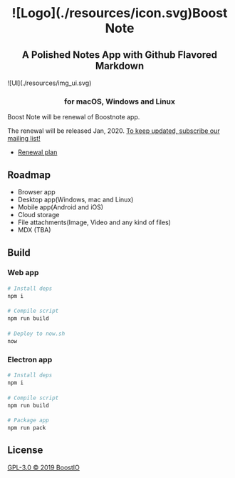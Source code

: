 <h1 align='center'>
  ![Logo](./resources/icon.svg)Boost Note
</h1>
<h2 align='center'>A Polished Notes App with Github Flavored Markdown</h2>
![UI](./resources/img_ui.svg)
<h3 align="center">for macOS, Windows and Linux</h5>

Boost Note will be renewal of Boostnote app.

The renewal will be released Jan, 2020. [To keep updated, subscribe our mailing list!](https://boostnote.io/#subscribe)

- [Renewal plan](https://github.com/BoostIO/Boostnote.next/issues/67)

## Roadmap

- Browser app
- Desktop app(Windows, mac and Linux)
- Mobile app(Android and iOS)
- Cloud storage
- File attachments(Image, Video and any kind of files)
- MDX (TBA)

## Build

### Web app

```sh
# Install deps
npm i

# Compile script
npm run build

# Deploy to now.sh
now
```

### Electron app

```sh
# Install deps
npm i

# Compile script
npm run build

# Package app
npm run pack
```

## License

[GPL-3.0 © 2019 BoostIO](./LICENSE.md)
